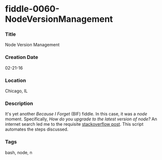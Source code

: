 fiddle-0060-NodeVersionManagement
======

### Title

Node Version Management


### Creation Date

02-21-16


### Location

Chicago, IL


### Description

It's yet another _Because I Forget_ (BIF) fiddle.  In this case, it was a _node_ moment. Specifically, _How do you
upgrade to the latest version of node?_  An internet search led me to the requisite
[stackoverflow post](http://stackoverflow.com/questions/10075990/upgrading-node-js-to-latest-version).  This
script automates the steps discussed.


### Tags

bash, node, n
